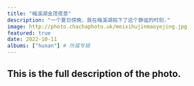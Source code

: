 ```yaml
---
title: "梅溪湖金茂夜景"
description: "一个夏日傍晚，我在梅溪湖拍下了这个静谧的时刻."
image: http://photo.chachaphoto.uk/meixihujinmaoyejing.jpg
featured: true
date: 2022-10-11
albums: ["hunan"] # 所属专辑
---
```


## This is the full description of the photo.
